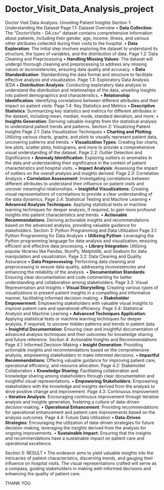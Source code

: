 # Doctor_Visit_Data_Analysis_project

Doctor Visit Data Analysis: Unveiling Patient Insights
Section 1: Understanding the Dataset
Page 1.1: Dataset Overview
•	**Data Collection**: The "DoctorVisits - DA.csv" dataset contains comprehensive information about patients, including their gender, age, income, illness, and various other attributes collected during their visits to the hospital.
•	**Data Exploration**: The initial step involves exploring the dataset to understand its structure, the types of variables, and the distribution of data.
Page 1.2: Data Cleaning and Preprocessing
•	**Handling Missing Values**: The dataset will undergo thorough cleaning and preprocessing to address any missing values or inconsistencies, ensuring data quality and accuracy.
•	**Data Standardization**: Standardizing the data format and structure to facilitate effective analysis and visualization.
Page 1.3: Exploratory Data Analysis (EDA
•	**Distribution Analysis**: Conducting exploratory data analysis to understand the distribution and relationships of the data, unveiling insights into patient demographics and characteristics.
•	**Relationship Identification**: Identifying correlations between different attributes and their impact on patient visits.
Page 1.4: Key Statistics and Metrics
•	**Descriptive Statistics**: Summarizing key statistics and metrics for different attributes in the dataset, including mean, median, mode, standard deviation, and more.
•	**Insights Generation**: Deriving valuable insights from the statistical analysis to understand patient trends and patterns.
Section 2: Visualizing Patient Insights
Page 2.1: Data Visualization Techniques
•	**Charting and Plotting**: Utilizing various charts, graphs, and plots to visually represent patient data, uncovering patterns and trends.
•	**Visualization Types**: Creating bar charts, line plots, scatter plots, histograms, and more to provide a comprehensive visual understanding of the dataset.
Page 2.2: Outlier Detection and Significance
•	**Anomaly Identification**: Exploring outliers or anomalies in the data and understanding their significance in the context of patient characteristics and hospital visits.
•	**Impact Analysis**: Assessing the impact of outliers on the overall analysis and insights derived.
Page 2.3: Correlation Analysis
•	**Correlation Assessment**: Investigating correlations between different attributes to understand their influence on patient visits and uncover meaningful relationships.
•	**Insightful Visualizations**: Creating visual representations of correlations to provide a clear understanding of the data dynamics.
Page 2.4: Statistical Testing and Machine Learning
•	**Advanced Analysis Techniques**: Applying statistical tests or machine learning techniques for deeper analysis, if required, to gain more profound insights into patient characteristics and trends.
•	**Actionable Recommendations**: Deriving actionable insights and recommendations based on the advanced analysis, providing valuable guidance for stakeholders.
Section 3: Python Programming and Data Utilization
Page 3.1: Python Programming for Data Analysis
•	**Utilizing Python**: Leveraging the Python programming language for data analysis and visualization, ensuring efficient and effective data processing.
•	**Library Integration**: Utilizing popular libraries like Pandas, NumPy, Matplotlib, and Seaborn for data manipulation and visualization.
Page 3.2: Data Cleaning and Quality Assurance
•	**Data Preprocessing**: Performing data cleaning and preprocessing to ensure data quality, addressing inconsistencies and enhancing the reliability of the analysis.
•	**Documentation Standards**: Ensuring clear documentation and code commenting for better understanding and collaboration among stakeholders.
Page 3.3: Visual Representation and Insights
•	**Visual Storytelling**: Creating various types of visualizations to present patient insights in a compelling and informative manner, facilitating informed decision-making.
•	**Stakeholder Empowerment**: Empowering stakeholders with valuable visual insights to improve patient care and operational efficiency.
Page 3.4: Statistical Analysis and Machine Learning
•	**Advanced Techniques Application**: Applying statistical tests or machine learning techniques for deeper analysis, if required, to uncover hidden patterns and trends in patient data.
•	**Insightful Documentation**: Ensuring clear and insightful documentation of advanced analysis techniques and their outcomes for knowledge sharing and future reference.
Section 4: Actionable Insights and Recommendations
Page 4.1: Informed Decision-Making
•	**Insight Generation**: Providing actionable insights and recommendations based on the comprehensive analysis, empowering stakeholders to make informed decisions.
•	**Impactful Recommendations**: Offering valuable guidance for improving patient care, operational efficiency, and resource allocation.
Page 4.2: Stakeholder Collaboration
•	**Knowledge Sharing**: Facilitating collaboration and knowledge sharing among stakeholders through clear documentation and insightful visual representations.
•	**Empowering Stakeholders**: Empowering stakeholders with the knowledge and insights derived from the analysis to drive positive change and improvement.
Page 4.3: Continuous Improvement
•	**Iterative Analysis**: Encouraging continuous improvement through iterative analysis and insights generation, fostering a culture of data-driven decision-making.
•	**Operational Enhancement**: Providing recommendations for operational enhancement and patient care improvements based on the analysis outcomes.
Page 4.4: Future Data Utilization
•	**Data-Driven Strategies**: Encouraging the utilization of data-driven strategies for future decision-making, leveraging the insights derived from the analysis for ongoing improvements.
•	**Sustainable Impact**: Ensuring that the insights and recommendations have a sustainable impact on patient care and operational excellence.

Section 5: RESULT
•	The endeavor aims to yield valuable insights into the intricacies of patient characteristics, discerning trends, and gauging their influence on hospital visits. The visual representations crafted will serve as a compass, guiding stakeholders in making well-informed decisions and enhancing the quality of patient care.

THANK YOU


